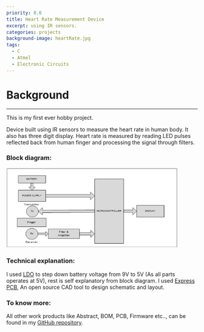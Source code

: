 ```yaml
---
priority: 0.6
title: Heart Rate Measurement Device
excerpt: using IR sensors.
categories: projects
background-image: heartRate.jpg
tags:
  - C
  - Atmel
  - Electronic Circuits
---
```


# Background
---

This is my first ever hobby project.

Device built using IR sensors to measure the heart rate in human body. It also has three digit display. 
Heart rate is measured by reading LED pulses reflected back from human finger and processing the signal through filters.

### Block diagram:

<img src="/images/blockDiagram.png" width="450">

### Technical explanation:

I used [LDO](https://en.wikipedia.org/wiki/Low-dropout_regulator) to step down battery voltage from 9V to 5V (As all parts operates at 5V), 
rest is self explanatory from block diagram.
I used [Express PCB](https://www.expresspcb.com/), An open source CAD tool to design schematic and layout.

### To know more:

All other work products like Abstract, BOM, PCB, Firmware etc.., can be found in my [GitHub repository](https://github.com/ragu-manjegowda/heart-rate-measurement-device).